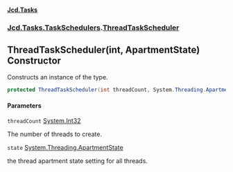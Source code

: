 #### [Jcd.Tasks](index.md 'index')
### [Jcd.Tasks.TaskSchedulers](Jcd.Tasks.TaskSchedulers.md 'Jcd.Tasks.TaskSchedulers').[ThreadTaskScheduler](Jcd.Tasks.TaskSchedulers.ThreadTaskScheduler.md 'Jcd.Tasks.TaskSchedulers.ThreadTaskScheduler')

## ThreadTaskScheduler(int, ApartmentState) Constructor

Constructs an instance of the type.

```csharp
protected ThreadTaskScheduler(int threadCount, System.Threading.ApartmentState state);
```
#### Parameters

<a name='Jcd.Tasks.TaskSchedulers.ThreadTaskScheduler.ThreadTaskScheduler(int,System.Threading.ApartmentState).threadCount'></a>

`threadCount` [System.Int32](https://docs.microsoft.com/en-us/dotnet/api/System.Int32 'System.Int32')

The number of threads to create.

<a name='Jcd.Tasks.TaskSchedulers.ThreadTaskScheduler.ThreadTaskScheduler(int,System.Threading.ApartmentState).state'></a>

`state` [System.Threading.ApartmentState](https://docs.microsoft.com/en-us/dotnet/api/System.Threading.ApartmentState 'System.Threading.ApartmentState')

the thread apartment state setting for all threads.